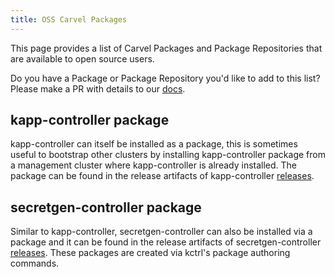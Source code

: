 ```yaml
---
title: OSS Carvel Packages
---
```


This page provides a list of Carvel Packages and Package Repositories that are available to open source users. 

Do you have a Package or Package Repository you'd like to add to this list? Please make a PR with details to our [docs](https://github.com/carvel-dev/carvel/blob/develop/site/content/kapp-controller/docs/develop/oss-packages.md).

## kapp-controller package
kapp-controller can itself be installed as a package, this is sometimes useful to bootstrap other clusters by installing kapp-controller package from a management cluster where kapp-controller is already installed. The package can be found in the release artifacts of kapp-controller [releases](https://github.com/carvel-dev/kapp-controller/releases).

## secretgen-controller package
Similar to kapp-controller, secretgen-controller can also be installed via a package and it can be found in the release artifacts of secretgen-controller [releases](https://github.com/carvel-dev/secretgen-controller/releases). These packages are created via kctrl's package authoring commands.
